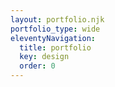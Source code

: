 ```yaml
---
layout: portfolio.njk
portfolio_type: wide
eleventyNavigation:
  title: portfolio
  key: design
  order: 0
---
```

